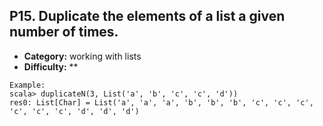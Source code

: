 ## P15. Duplicate the elements of a list a given number of times.

- **Category:** working with lists
- **Difficulty:** **

```
Example:
scala> duplicateN(3, List('a', 'b', 'c', 'c', 'd'))
res0: List[Char] = List('a', 'a', 'a', 'b', 'b', 'b', 'c', 'c', 'c', 'c', 'c', 'c', 'd', 'd', 'd')
```
